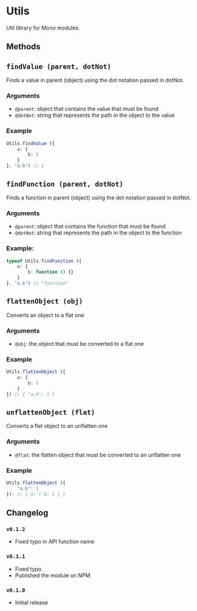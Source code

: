 Utils
=====

Util library for Mono modules.

## Methods

## `findValue (parent, dotNot)`
Finds a value in parent (object) using the dot notation passed in dotNot.

### Arguments
 - `@parent`: object that contains the value that must be found
 - `@dotNot`: string that represents the path in the object to the value

### Example

```js
Utils.findValue ({
    a: {
        b: 1
    }
}, "a.b") // 1
```

## `findFunction (parent, dotNot)`
Finds a function in parent (object) using the dot notation passed in dotNot.

### Arguments
 - `@parent`: object that contains the function that must be found
 - `@dotNot`: string that represents the path in the object to the function

### Example:

```js
typeof Utils.findFunction ({
    a: {
        b: function () {}
    }
}, "a.b") // "function"
```

## `flattenObject (obj)`
Converts an object to a flat one

### Arguments
 - `@obj`: the object that must be converted to a flat one

### Example
```js
Utils.flattenObject ({
    a: {
        b: 1
    }
}) // { "a.b": 1 }
```

## `unflattenObject (flat)`
Converts a flat object to an unflatten one

### Arguments
 - `@flat`: the flatten object that must be converted to an unflatten one

### Example

```js
Utils.flattenObject ({
    "a.b": 1
}); // { a: { b: 1 } }
```

## Changelog

### `v0.1.2`
 - Fixed typo in API function name

### `v0.1.1`
 - Fixed typo
 - Published the module on NPM

### `v0.1.0`
 - Initial release
